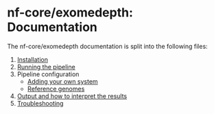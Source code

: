 # nf-core/exomedepth: Documentation

The nf-core/exomedepth documentation is split into the following files:

1. [Installation](installation.md)
2. [Running the pipeline](usage.md)
3. Pipeline configuration
    * [Adding your own system](configuration/adding_your_own.md)
    * [Reference genomes](configuration/reference_genomes.md)
4. [Output and how to interpret the results](output.md)
5. [Troubleshooting](troubleshooting.md)
